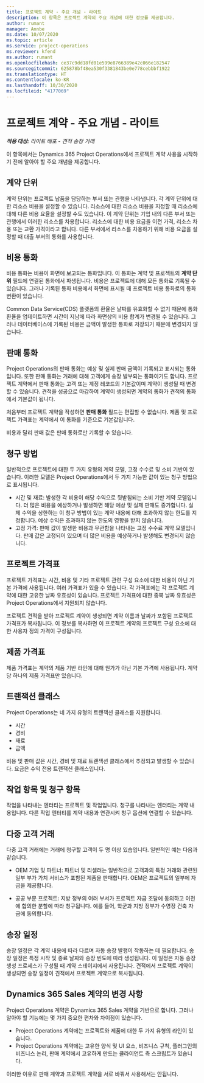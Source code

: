 ```yaml
---
title: 프로젝트 계약 - 주요 개념 - 라이트
description: 이 항목은 프로젝트 계약의 주요 개념에 대한 정보를 제공합니다.
author: rumant
manager: Annbe
ms.date: 10/07/2020
ms.topic: article
ms.service: project-operations
ms.reviewer: kfend
ms.author: rumant
ms.openlocfilehash: ce37c9dd18fd01e599e8766389e42c066e182547
ms.sourcegitcommit: 625878bf48ea530f3381843be0e778cebbbf1922
ms.translationtype: HT
ms.contentlocale: ko-KR
ms.lasthandoff: 10/30/2020
ms.locfileid: "4177069"
---
```

# <a name="project-contracts---key-concepts---lite"></a>프로젝트 계약 - 주요 개념 - 라이트

_**적용 대상:** 라이트 배포 - 견적 송장 거래_

이 항목에서는 Dynamics 365 Project Operations에서 프로젝트 계약 사용을 시작하기 전에 알아야 할 주요 개념을 제공합니다.

## <a name="contracting-unit"></a>계약 단위

계약 단위는 프로젝트 납품을 담당하는 부서 또는 관행을 나타냅니다. 각 계약 단위에 대한 리소스 비용을 설정할 수 있습니다. 리소스에 대한 리소스 비용을 지정할 때 리소스에 대해 다른 비용 요율을 설정할 수도 있습니다. 이 계약 단위는 기업 내의 다른 부서 또는 관행에서 이러한 리소스를 차용합니다. 리소스에 대한 비용 요금을 이전 가격, 리소스 차용 또는 교환 가격이라고 합니다. 다른 부서에서 리소스를 차용하기 위해 비용 요금을 설정할 때 대출 부서의 통화를 사용합니다.

## <a name="cost-currency"></a>비용 통화

비용 통화는 비용이 화면에 보고되는 통화입니다. 이 통화는 계약 및 프로젝트의 **계약 단위** 필드에 연결된 통화에서 파생됩니다. 비용은 프로젝트에 대해 모든 통화로 기록될 수 있습니다. 그러나 기록된 통화 비용에서 화면에 표시될 때 프로젝트 비용 통화로의 통화 변환이 있습니다.

Common Data Service(CDS) 플랫폼의 환율은 날짜를 유효화할 수 없기 때문에 통화 환율을 업데이트하면 시간이 지남에 따라 화면상의 비용 합계가 변경될 수 있습니다. 그러나 데이터베이스에 기록된 비용은 금액이 발생한 통화로 저장되기 때문에 변경되지 않습니다.

## <a name="sales-currency"></a>판매 통화

Project Operations의 판매 통화는 예상 및 실제 판매 금액이 기록되고 표시되는 통화입니다. 또한 판매 통화는 거래에 대해 고객에게 송장 발부되는 통화이기도 합니다. 프로젝트 계약에서 판매 통화는 고객 또는 계정 레코드의 기본값이며 계약이 생성될 때 변경할 수 있습니다. 견적을 성공으로 마감하여 계약이 생성되면 계약의 통화가 견적의 통화에서 기본값이 됩니다.

처음부터 프로젝트 계약을 작성하면 **판매 통화** 필드는 편집할 수 없습니다. 제품 및 프로젝트 가격표는 계약에서 이 통화를 기준으로 기본값입니다.

비용과 달리 판매 값은 판매 통화로만 기록할 수 있습니다.

## <a name="billing-method"></a>청구 방법

일반적으로 프로젝트에 대한 두 가지 유형의 계약 모델, 고정 수수료 및 소비 기반이 있습니다. 이러한 모델은 Project Operations에서 두 가지 가능한 값이 있는 청구 방법으로 표시됩니다.

- 시간 및 재료: 발생한 각 비용이 해당 수익으로 뒷받침되는 소비 기반 계약 모델입니다. 더 많은 비용을 예상하거나 발생하면 해당 예상 및 실제 판매도 증가합니다. 실제 수익을 상한하는 이 청구 방법이 있는 계약 내용에 대해 초과하지 않는 한도를 지정합니다. 예상 수익은 초과하지 않는 한도의 영향을 받지 않습니다.
- 고정 가격: 판매 값이 발생한 비용과 무관함을 나타내는 고정 수수료 계약 모델입니다. 판매 값은 고정되어 있으며 더 많은 비용을 예상하거나 발생해도 변경되지 않습니다.

## <a name="project-price-lists"></a>프로젝트 가격표

프로젝트 가격표는 시간, 비용 및 기타 프로젝트 관련 구성 요소에 대한 비용이 아닌 기본 가격에 사용됩니다. 여러 가격표가 있을 수 있습니다. 각 가격표에는 각 프로젝트 계약에 대한 고유한 날짜 유효성이 있습니다. 프로젝트 가격표에 대한 중복 날짜 유효성은 Project Operations에서 지원되지 않습니다.

프로젝트 견적을 받아 프로젝트 계약이 생성되면 계약 이름과 날짜가 포함된 프로젝트 가격표가 복사됩니다. 이 정보를 복사하면 이 프로젝트 계약의 프로젝트 구성 요소에 대한 사용자 정의 가격이 구성됩니다.

## <a name="product-price-lists"></a>제품 가격표

제품 가격표는 계약의 제품 기반 라인에 대해 원가가 아닌 기본 가격에 사용됩니다. 계약당 하나의 제품 가격표만 있습니다.

## <a name="transaction-classes"></a>트랜잭션 클래스

Project Operations는 네 가지 유형의 트랜잭션 클래스를 지원합니다.

- 시간
- 경비
- 재료
- 금액

비용 및 판매 값은 시간, 경비 및 재료 트랜잭션 클래스에서 추정되고 발생할 수 있습니다. 요금은 수익 전용 트랜잭션 클래스입니다.

## <a name="work-entities-and-billing-entities"></a>작업 항목 및 청구 항목

작업을 나타내는 엔터티는 프로젝트 및 작업입니다. 청구를 나타내는 엔터티는 계약 내용입니다. 다른 작업 엔터티를 계약 내용과 연관시켜 청구 옵션에 연결할 수 있습니다.

## <a name="multi-customer-deals"></a>다중 고객 거래

다중 고객 거래에는 거래에 청구할 고객이 두 명 이상 있습입니다. 일반적인 예는 다음과 같습니다.

- OEM 기업 및 파트너: 파트너 및 리셀러는 일반적으로 고객과의 특정 거래와 관련된 일부 부가 가치 서비스가 포함된 제품을 판매합니다. OEM은 프로젝트의 일부에 자금을 제공합니다. 

- 공공 부문 프로젝트: 지방 정부의 여러 부서가 프로젝트 자금 조달에 동의하고 이전에 합의한 분할에 따라 청구됩니다. 예를 들어, 학군과 지방 정부가 수영장 건축 자금에 동의합니다.

## <a name="invoice-schedules"></a>송장 일정

송장 일정은 각 계약 내용에 따라 다르며 자동 송장 발행이 작동하는 데 필요합니다. 송장 일정은 특정 시작 및 종료 날짜와 송장 빈도에 따라 생성됩니다. 이 일정은 자동 송장 생성 프로세스가 구성될 때 계약 스테이지에서 사용됩니다. 견적에서 프로젝트 계약이 생성되면 송장 일정이 견적에서 프로젝트 계약으로 복사됩니다.

## <a name="changes-from-the-dynamics-365-sales-contract"></a>Dynamics 365 Sales 계약의 변경 사항

Project Operations 계약은 Dynamics 365 Sales 계약을 기반으로 합니다. 그러나 알아야 할 기능에는 몇 가지 중요한 편차와 차이점이 있습니다.

- Project Operations 계약에는 프로젝트와 제품에 대한 두 가지 유형의 라인이 있습니다.
- Project Operations 계약에는 고유한 양식 및 UI 요소, 비즈니스 규칙, 플러그인의 비즈니스 논리, 판매 계약에서 고유하게 만드는 클라이언트 측 스크립트가 있습니다.

이러한 이유로 판매 계약과 프로젝트 계약을 서로 바꿔서 사용해서는 안됩니다.
